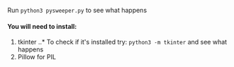 Run `python3 pysweeper.py` to see what happens

#### You will need to install:

1. tkinter
..* To check if it's installed try: `python3 -m tkinter` and see what happens
2. Pillow for PIL